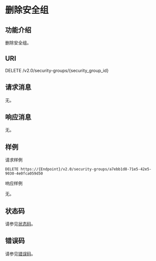 # 删除安全组<a name="vpc_sg02_0005"></a>

## 功能介绍<a name="section5430745416158"></a>

删除安全组。

## URI<a name="section6260451316158"></a>

DELETE /v2.0/security-groups/\{security\_group\_id\}

## 请求消息<a name="section2414812816158"></a>

无。

## 响应消息<a name="section402953116158"></a>

无。

## 样例<a name="section2045482116158"></a>

请求样例

```
DELETE https://{Endpoint}/v2.0/security-groups/a7ebb1d8-71e5-42e5-9030-4e0fca059d50
```

响应样例

无。

## 状态码<a name="section10470352390"></a>

请参见[状态码](状态码.md)。

## 错误码<a name="section85821649202813"></a>

请参见[错误码](错误码.md)。

